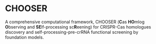 # CHOOSER
A comprehensive computational framework, CHOOSER (**C**as **HO**mlog **O**bserving and **SE**lf-processing sc**R**eening) for CRISPR-Cas homologues discovery and self-processing-pre-crRNA functional screening by foundation models.
